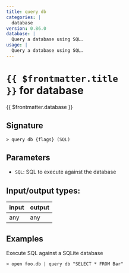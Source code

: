 ```yaml
---
title: query db
categories: |
  database
version: 0.86.0
database: |
  Query a database using SQL.
usage: |
  Query a database using SQL.
---
```

<!-- This file is automatically generated. Please edit the command in https://github.com/nushell/nushell instead. -->

# <code>{{ $frontmatter.title }}</code> for database

<div class='command-title'>{{ $frontmatter.database }}</div>

## Signature

```> query db {flags} (SQL)```

## Parameters

 -  `SQL`: SQL to execute against the database


## Input/output types:

| input | output |
| ----- | ------ |
| any   | any    |

## Examples

Execute SQL against a SQLite database
```nu
> open foo.db | query db "SELECT * FROM Bar"

```
